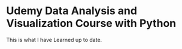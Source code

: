 # Udemy Data Analysis and Visualization Course with Python

This is what I have Learned up to date.
